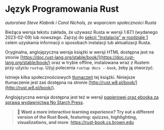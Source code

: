 # Język Programowania Rust

*autorstwa Steve Klabnik i Carol Nichols, ze wsparciem społeczności Rusta*

Bieżąca wersja tekstu zakłada, że używasz Rusta w wersji 1.67.1 (wydanego 2023-02-09)
lub nowszego. Zajrzyj do [sekcji "Instalacja" w rozdziale 1][install]<!-- ignore --> celem uzyskania informacji o sposobach instalacji lub aktualizacji Rusta.

Oryginalna, anglojęzyczna wersja książki w wersji HTML dostępna jest na stronie
[https://doc.rust-lang.org/stable/book/](https://doc.rust-lang.org/stable/book/)
oraz w trybie offline, instalowana wraz z Rustem przy użyciu `rustup`. Użyj
polecenia `rustup docs --book`, żeby ją otworzyć.

Istnieje kilka społecznościowych [tłumaczeń][translations] tej książki. Niniejsze tłumaczenie jest zaś dostępna na stronie [http://rust.w8.pl/book/](http://rust.w8.pl/book/).

Anglojęzyczna wersja dostępna jest też w wersji [papierowej oraz ebooka za sprawą wydawnictwa
No Starch Press][nsprust].

[install]: ch01-01-installation.html
[editions]: appendix-05-editions.html
[nsprust]: https://nostarch.com/rust-programming-language-2nd-edition
[translations]: appendix-06-translation.html

> **🚨 Want a more interactive learning experience? Try out a different version
> of the Rust Book, featuring: quizzes, highlighting, visualizations, and
> more**: <https://rust-book.cs.brown.edu>
